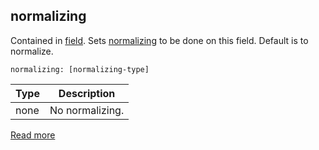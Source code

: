 ## normalizing

Contained in [field](https://docs.vespa.ai/en/reference/schema-reference.html#field). Sets [normalizing](https://docs.vespa.ai/en/linguistics.html#normalization) to be done on this field. Default is to normalize.

```
normalizing: [normalizing-type]
```

| Type |   Description   |
|------|-----------------|
| none | No normalizing. |

[Read more](https://docs.vespa.ai/en/reference/schema-reference.html#normalizing)

